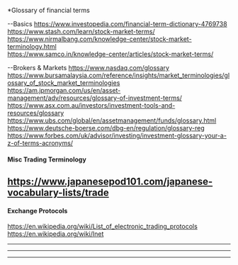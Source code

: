 *Glossary of financial terms
 
--Basics
https://www.investopedia.com/financial-term-dictionary-4769738<br />
https://www.stash.com/learn/stock-market-terms/<br />
https://www.nirmalbang.com/knowledge-center/stock-market-terminology.html<br />
https://www.samco.in/knowledge-center/articles/stock-market-terms/<br />

--Brokers & Markets
https://www.nasdaq.com/glossary<br />
https://www.bursamalaysia.com/reference/insights/market_terminologies/glossary_of_stock_market_terminologies<br />
https://am.jpmorgan.com/us/en/asset-management/adv/resources/glossary-of-investment-terms/<br />
https://www.asx.com.au/investors/investment-tools-and-resources/glossary<br />
https://www.ubs.com/global/en/assetmanagement/funds/glossary.html <br />
https://www.deutsche-boerse.com/dbg-en/regulation/glossary-reg <br />
https://www.forbes.com/uk/advisor/investing/investment-glossary-your-a-z-of-terms-acronyms/<br />

#### Misc Trading Terminology <br />
https://www.japanesepod101.com/japanese-vocabulary-lists/trade<br />
-------------------------------------------------------------
#### Exchange Protocols<br />

https://en.wikipedia.org/wiki/List_of_electronic_trading_protocols<br />
https://en.wikipedia.org/wiki/Inet <br />


-------------------------------------------------------------
-------------------------------------------------------------

-------------------------------------------------------------